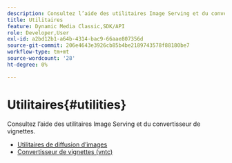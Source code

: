```yaml
---
description: Consultez l’aide des utilitaires Image Serving et du convertisseur de vignettes.
title: Utilitaires
feature: Dynamic Media Classic,SDK/API
role: Developer,User
exl-id: a2bd12b1-a64b-4314-bac9-66aae807356d
source-git-commit: 206e4643e3926cb85b4be2189743578f88180be7
workflow-type: tm+mt
source-wordcount: '28'
ht-degree: 0%

---
```


# Utilitaires{#utilities}

Consultez l’aide des utilitaires Image Serving et du convertisseur de vignettes.

* [Utilitaires de diffusion d’images](/help/aem-is-ir-api/is-api/is-utils/utilities/c-utils-home.md)
* [Convertisseur de vignettes (vntc)](/help/aem-is-ir-api/utilities/c-ir-vignette-converter-vntc/c-ir-vignette-converter-vntc.md)
